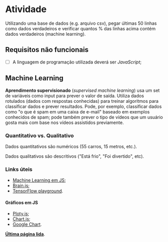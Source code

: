 # Atividade

Utilizando uma base de dados (e.g. arquivo csv), pegar últimas 50 linhas como dados verdadeiros e verificar quantos % das linhas acima contém dados verdadeiros (machine learning).

## Requisitos não funcionais

- [ ] A linguagem de programação utilizada deverá ser _JavaScript_;

## Machine Learning

**Aprendimento supervisionado** (_supervised machine learning_) usa um set de variáveis como input para prever o valor de saída. Utiliza dados rotulados (dados com respostas conhecidas) para treinar algoritmos para classificar dados e prever resultados.
Pode, por exemplo, classificar dados como "o que é spam em uma caixa de e-mail" baseado em exemplos conhecidos de spam; pode também prever o tipo de vídeos que um usuário gosta mais com base nos vídeos assistidos previamente.

### Quantitativo vs. Qualitativo

Dados quantitativos são numéricos (55 carros, 15 metros, etc.).

Dados qualitativos são descritivos ("Está frio", "Foi divertido", etc).

### Links úteis

- [Machine Learning em JS](https://www.w3schools.com/ai/default.asp);
- [Brain.js](https://github.com/BrainJS/brain.js);
- [TensorFlow playground](https://playground.tensorflow.org).

#### Gráficos em JS

- [Ploty.js](https://www.w3schools.com/ai/ai_plotly.asp);
- [Chart.js](https://www.w3schools.com/ai/ai_chartjs.asp);
- [Google Chart](https://www.w3schools.com/ai/ai_google_chart.asp).

[**Última página lida**](https://www.w3schools.com/ai/ai_brainjs.asp).
